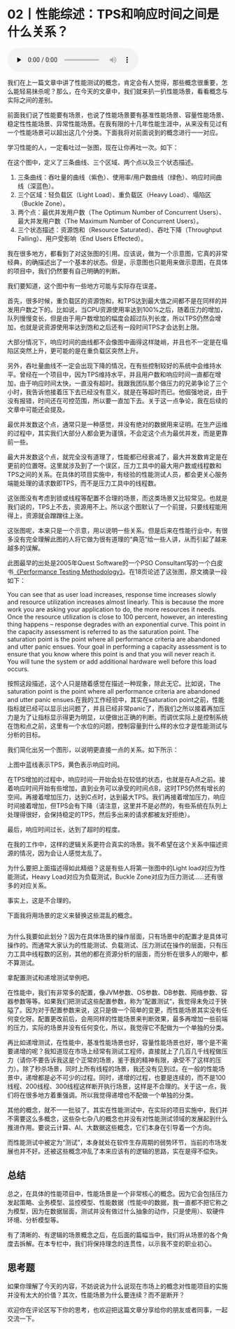 # 02丨性能综述：TPS和响应时间之间是什么关系？

<audio id="audio" title="02丨性能综述：TPS和响应时间之间是什么关系？" controls="" preload="none"><source id="mp3" src="https://static001.geekbang.org/resource/audio/4a/ab/4ab3bffd7a9959e6b3e08c95b667dfab.mp3"></audio>

我们在上一篇文章中讲了性能测试的概念，肯定会有人觉得，那些概念很重要，怎么能轻易抹杀呢？那么，在今天的文章中，我们就来扒一扒性能场景，看看概念与实际之间的差别。

前面我们说了性能要有场景，也说了性能场景要有基准性能场景、容量性能场景、稳定性性能场景、异常性能场景。在我有限的十几年性能生涯中，从来没有见过有一个性能场景可以超出这几个分类。下面我将对前面说到的概念进行一一对应。

学习性能的人，一定看吐过一张图，现在让你再吐一次。如下：

<img src="https://static001.geekbang.org/resource/image/36/7d/36ee34ee92b75fd17d5314d74453367d.png" alt=""><br>
在这个图中，定义了三条曲线、三个区域、两个点以及三个状态描述。

1. 三条曲线：吞吐量的曲线（紫色）、使用率/用户数曲线（绿色）、响应时间曲线（深蓝色）。
1. 三个区域：轻负载区（Light Load）、重负载区（Heavy Load）、塌陷区（Buckle Zone）。
1. 两个点：最优并发用户数（The Optimum Number of Concurrent Users）、最大并发用户数（The Maximum Number of Concurrent Users）。
1. 三个状态描述：资源饱和（Resource Saturated）、吞吐下降（Throughput Falling）、用户受影响（End Users Effected）。

我在很多地方，都看到了对这张图的引用。应该说，做为一个示意图，它真的非常经典，的确描述出了一个基本的状态。但是，示意图也只能用来做示意图，在具体的项目中，我们仍然要有自己明确的判断。

我们要知道，这个图中有一些地方可能与实际存在误差。

首先，很多时候，重负载区的资源饱和，和TPS达到最大值之间都不是在同样的并发用户数之下的。比如说，当CPU资源使用率达到100%之后，随着压力的增加，队列慢慢变长，但是由于用户数增加的幅度会超过队列长度，所以TPS仍然会增加，也就是说资源使用率达到饱和之后还有一段时间TPS才会达到上限。

大部分情况下，响应时间的曲线都不会像图中画得这样陡峭，并且也不一定是在塌陷区突然上升，更可能的是在重负载区突然上升。

另外，吞吐量曲线不一定会出现下降的情况，在有些控制较好的系统中会维持水平。曾经在一个项目中，因为TPS维持水平，并且用户数和响应时间一直都在增加，由于响应时间太快，一直没有超时。我跟我团队那个做压力的兄弟争论了三个小时，我告诉他接着压下去已经没有意义，就是在等超时而已。他倔强地说，由于没有报错，时间还在可控范围，所以要一直加下去。关于这一点争论，我在后续的文章中可能还会提及。

最优并发数这个点，通常只是一种感觉，并没有绝对的数据用来证明。在生产运维的过程中，其实我们大部分人都会更为谨慎，不会定这个点为最优并发，而是更靠前一些。

最大并发数这个点，就完全没有道理了，性能都已经衰减了，最大并发数肯定是在更前的位置呀。这里就涉及到了一个误区，压力工具中的最大用户数或线程数和TPS之间的关系。在具体的项目实施中，有经验的性能测试人员，都会更关心服务端能处理的请求数即TPS，而不是压力工具中的线程数。

这张图没有考虑到锁或线程等配置不合理的场景，而这类场景又比较常见。也就是我们说的，TPS上不去，资源用不上。所以这个图默认了一个前提，只要线程能用得上，资源就会蹭蹭往上涨。

这张图呢，本来只是一个示意，用以说明一些关系。但是后来在性能行业中，有很多没有完全理解此图的人将它做为很有道理的“典范”给一些人讲，从而引起了越来越多的误解。

此图最早的出处是2005年Quest Software的一个PSO Consultant写的一个白皮书[《Performance Testing Methodology》](http://hosteddocs.ittoolbox.com/questnolg22106java.pdf)。在18页论述了这张图，原文摘录一段如下：

> 
You can see that as user load increases, response time increases slowly and resource utilization increases almost linearly. This is because the more work you are asking your application to do, the more resources it needs. Once the resource utilization is close to 100 percent, however, an interesting thing happens – response degrades with an exponential curve. This point in the capacity assessment is referred to as the saturation point. The saturation point is the point where all performance criteria are abandoned and utter panic ensues. Your goal in performing a capacity assessment is to ensure that you know where this point is and that you will never reach it. You will tune the system or add additional hardware well before this load occurs.


按照这段描述，这个人只是随着感觉在描述一种现象，除此无它。比如说，The saturation point is the point where all performance criteria are abandoned and utter panic ensues.在我的工作经验中，其实在saturation point之前，性能指标就已经可以显示出问题了，并且已经非常panic了，而我们之所以接着再加压力是为了让指标显示得更为明显，以便做出正确的判断。而调优实际上是控制系统在饱和点之前，这里有一个水位的问题，控制容量到什么样的水位才是性能测试与分析的目标。

我们简化出另一个图形，以说明更直接一点的关系。如下所示：

<img src="https://static001.geekbang.org/resource/image/c0/34/c0575730fe2d14842aba066bc8786734.png" alt=""><br>
上图中蓝线表示TPS，黄色表示响应时间。

在TPS增加的过程中，响应时间一开始会处在较低的状态，也就是在A点之前。接着响应时间开始有些增加，直到业务可以承受的时间点B，这时TPS仍然有增长的空间。再接着增加压力，达到C点时，达到最大TPS。我们再接着增加压力，响应时间接着增加，但TPS会有下降（请注意，这里并不是必然的，有些系统在队列上处理得很好，会保持稳定的TPS，然后多出来的请求都被友好拒绝）。

最后，响应时间过长，达到了超时的程度。

在我的工作中，这样的逻辑关系更符合真实的场景。我不希望在这个关系中描述资源的情况，因为会让人感觉太乱了。

为什么要把上面描述得如此精细？这是有些人将第一张图中的Light load对应为性能测试，Heavy Load对应为负载测试，Buckle Zone对应为压力测试……还有很多的对应关系。

事实上，这是不合理的。

下面我将用场景的定义来替换这些混乱的概念。

<img src="https://static001.geekbang.org/resource/image/55/b1/55168e3443446e5866c85853f0e71ab1.jpg" alt="">

为什么我要如此划分？因为在具体场景的操作层面，只有场景中的配置才是具体可操作的。而通常大家认为的性能测试、负载测试、压力测试在操作的层面，只有压力工具中线程数的区别，其他的都在资源分析的层面，而分析在很多人的眼中，都不算测试。

拿配置测试和递增测试举例吧。

在性能中，我们有非常多的配置，像JVM参数、OS参数、DB参数、网络参数、容器参数等等。如果我们把测试这些配置参数，称为”配置测试“，我觉得未免过于狭隘了。因为对于配置参数来说，这只是做一个简单的变更，而性能场景其实没有任何变化呀。配置更改前后，会用同样的性能场景来判断效果，最多再增加一些前端的压力，实际的场景并没有任何变化，所以，我觉得它不配做为一个单独的分类。

再比如递增测试，在性能中，基准性能场景也好，容量性能场景也好，哪个是不需要递增的呢？我知道现在市场上经常有测试工程师，直接就上了几百几千线程做压力（请你不要告诉我这是个正常的场景，鉴于我的精神有限，承受不了这样的压力）。除了秒杀场景，同时上所有线程的场景，我还没有见到过。在一般的性能场景中，递增都是必不可少的过程。同时，递增的过程，也要是连续的，而不是100线程、200线程、300线程这样断开执行场景，这样是不合理的。关于这一点，我们将在很多地方着重强调。所以我觉得递增也不配做一个单独的分类。

其他的概念，就不一一批驳了。其实在性能测试中，在实际的项目实施中，我们并不需要这么多概念，这些杂七杂八的概念也并没有对性能测试领域的发展起到什么推进作用。要说云计算、AI、大数据这些概念，它们本身在引导着一个方向。

而性能测试中被定为“测试”，本身就处在软件生存周期的弱势环节，当前的市场发展也并不好。还被这些概念冲乱了本来应该有的逻辑的思路，实在是得不偿失。

## 总结

总之，在具体的性能项目中，性能场景是一个非常核心的概念。因为它会包括压力发起策略、业务模型、监控模型、性能数据（性能中的数据，我一直都不把它称之为模型，因为在数据层面，测试并没有做过什么抽象的动作，只是使用）、软硬件环境、分析模型等。

有了清晰的、有逻辑的场景概念之后，在后面的篇幅当中，我们将从场景的各个角度去拆解。在本专栏中，我们将保持理念的连贯性，以示我不变的职业初心。

## 思考题

如果你理解了今天的内容，不妨说说为什么说现在市场上的概念对性能项目的实施并没有太大的价值？其次，性能场景为什么要连续？而不是断开？

欢迎你在评论区写下你的思考，也欢迎把这篇文章分享给你的朋友或者同事，一起交流一下。
